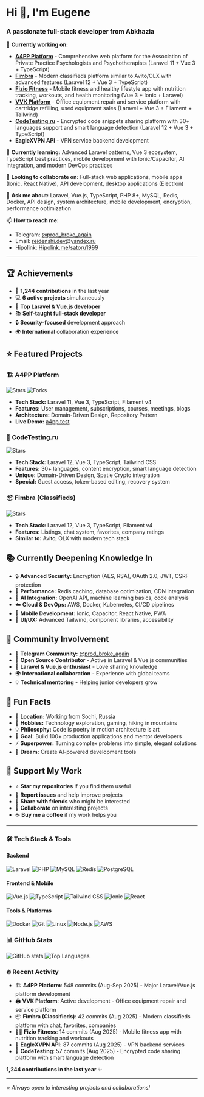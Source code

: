 # Hi 👋, I'm Eugene

### A passionate full-stack developer from Abkhazia

🔭 **Currently working on:**
- **[A4PP Platform](https://github.com/prod-broke-again/a4pp)** - Comprehensive web platform for the Association of Private Practice Psychologists and Psychotherapists (Laravel 11 + Vue 3 + TypeScript)
- **[Fimbra](https://github.com/prod-broke-again/fordaq)** - Modern classifieds platform similar to Avito/OLX with advanced features (Laravel 12 + Vue 3 + TypeScript)
- **[Fizio Fitness](https://github.com/prod-broke-again/fizio)** - Mobile fitness and healthy lifestyle app with nutrition tracking, workouts, and health monitoring (Vue 3 + Ionic + Laravel)
- **[VVK Platform](https://github.com/prod-broke-again/vvk)** - Office equipment repair and service platform with cartridge refilling, used equipment sales (Laravel + Vue 3 + Filament + Tailwind)
- **[CodeTesting.ru](https://github.com/prod-broke-again/codetesting)** - Encrypted code snippets sharing platform with 30+ languages support and smart language detection (Laravel 12 + Vue 3 + TypeScript)
- **EagleXVPN API** - VPN service backend development

🌱 **Currently learning:** Advanced Laravel patterns, Vue 3 ecosystem, TypeScript best practices, mobile development with Ionic/Capacitor, AI integration, and modern DevOps practices

👯 **Looking to collaborate on:** Full-stack web applications, mobile apps (Ionic, React Native), API development, desktop applications (Electron)

💬 **Ask me about:** Laravel, Vue.js, TypeScript, PHP 8+, MySQL, Redis, Docker, API design, system architecture, mobile development, encryption, performance optimization

📫 **How to reach me:** 
- Telegram: [@prod_broke_again](https://t.me/prod_broke_again)
- Email: reidenshi.dev@yandex.ru
- Hipolink: [Hipolink.me/satoru1999](https://hipolink.me/satoru1999)

---

## 🏆 Achievements

- 🚀 **1,244 contributions** in the last year
- 💻 **6 active projects** simultaneously  
- 🌟 **Top Laravel & Vue.js developer**
- 📚 **Self-taught full-stack developer**
- 🔒 **Security-focused** development approach
- 🌍 **International** collaboration experience

## ⭐ Featured Projects

### 🏗️ A4PP Platform
![Stars](https://img.shields.io/github/stars/prod-broke-again/a4pp?style=social)
![Forks](https://img.shields.io/github/forks/prod-broke-again/a4pp?style=social)
- **Tech Stack:** Laravel 11, Vue 3, TypeScript, Filament v4
- **Features:** User management, subscriptions, courses, meetings, blogs
- **Architecture:** Domain-Driven Design, Repository Pattern
- **Live Demo:** [a4pp.test](https://a4pp.test)

### 🔐 CodeTesting.ru  
![Stars](https://img.shields.io/github/stars/prod-broke-again/codetesting?style=social)
- **Tech Stack:** Laravel 12, Vue 3, TypeScript, Tailwind CSS
- **Features:** 30+ languages, content encryption, smart language detection
- **Unique:** Domain-Driven Design, Spatie Crypto integration
- **Special:** Guest access, token-based editing, recovery system

### 📦 Fimbra (Classifieds)
![Stars](https://img.shields.io/github/stars/prod-broke-again/fordaq?style=social)
- **Tech Stack:** Laravel 12, Vue 3, TypeScript, Filament v4
- **Features:** Listings, chat system, favorites, company ratings
- **Similar to:** Avito, OLX with modern tech stack

## 📚 Currently Deepening Knowledge In

- 🔒 **Advanced Security:** Encryption (AES, RSA), OAuth 2.0, JWT, CSRF protection
- 🚀 **Performance:** Redis caching, database optimization, CDN integration
- 🤖 **AI Integration:** OpenAI API, machine learning basics, code analysis
- ☁️ **Cloud & DevOps:** AWS, Docker, Kubernetes, CI/CD pipelines
- 📱 **Mobile Development:** Ionic, Capacitor, React Native, PWA
- 🎨 **UI/UX:** Advanced Tailwind, component libraries, accessibility

## 🎤 Community Involvement

- 💬 **Telegram Community:** [@prod_broke_again](https://t.me/prod_broke_again)
- 📖 **Open Source Contributor** - Active in Laravel & Vue.js communities
- 🤝 **Laravel & Vue.js enthusiast** - Love sharing knowledge
- 🌍 **International collaboration** - Experience with global teams
- 💡 **Technical mentoring** - Helping junior developers grow

## 🎨 Fun Facts

- 🌅 **Location:** Working from Sochi, Russia  
- 🎵 **Hobbies:** Technology exploration, gaming, hiking in mountains
- 💡 **Philosophy:** 
Code
is
poetry
in
motion
architecture
is
art
- 🎯 **Goal:** Build 100+ production applications and mentor developers
- ⚡ **Superpower:** Turning complex problems into simple, elegant solutions
- 🔮 **Dream:** Create AI-powered development tools

## 💝 Support My Work

- ⭐ **Star my repositories** if you find them useful
- 🐛 **Report issues** and help improve projects  
- 📢 **Share with friends** who might be interested
- 🤝 **Collaborate** on interesting projects
- ☕ **Buy me a coffee** if my work helps you

---

### 🛠️ Tech Stack & Tools

#### Backend
![Laravel](https://img.shields.io/badge/Laravel-FF2D20?style=for-the-badge&logo=laravel&logoColor=white)
![PHP](https://img.shields.io/badge/PHP-777BB4?style=for-the-badge&logo=php&logoColor=white)
![MySQL](https://img.shields.io/badge/MySQL-4479A1?style=for-the-badge&logo=mysql&logoColor=white)
![Redis](https://img.shields.io/badge/Redis-DC382D?style=for-the-badge&logo=redis&logoColor=white)
![PostgreSQL](https://img.shields.io/badge/PostgreSQL-316192?style=for-the-badge&logo=postgresql&logoColor=white)

#### Frontend & Mobile
![Vue.js](https://img.shields.io/badge/Vue.js-4FC08D?style=for-the-badge&logo=vue.js&logoColor=white)
![TypeScript](https://img.shields.io/badge/TypeScript-007ACC?style=for-the-badge&logo=typescript&logoColor=white)
![Tailwind CSS](https://img.shields.io/badge/Tailwind_CSS-38B2AC?style=for-the-badge&logo=tailwind-css&logoColor=white)
![Ionic](https://img.shields.io/badge/Ionic-3880FF?style=for-the-badge&logo=ionic&logoColor=white)
![React](https://img.shields.io/badge/React-20232A?style=for-the-badge&logo=react&logoColor=61DAFB)

#### Tools & Platforms
![Docker](https://img.shields.io/badge/Docker-2496ED?style=for-the-badge&logo=docker&logoColor=white)
![Git](https://img.shields.io/badge/Git-F05032?style=for-the-badge&logo=git&logoColor=white)
![Linux](https://img.shields.io/badge/Linux-FCC624?style=for-the-badge&logo=linux&logoColor=white)
![Node.js](https://img.shields.io/badge/Node.js-339933?style=for-the-badge&logo=node.js&logoColor=white)
![AWS](https://img.shields.io/badge/AWS-232F3E?style=for-the-badge&logo=amazon-aws&logoColor=white)

### 📊 GitHub Stats

![GitHub stats](https://github-readme-stats.vercel.app/api?username=prod-broke-again&show_icons=true&theme=dark&hide_border=true)
![Top Languages](https://github-readme-stats.vercel.app/api/top-langs/?username=prod-broke-again&layout=compact&theme=dark&hide_border=true)

### 🔥 Recent Activity
- 🏗️ **A4PP Platform**: 548 commits (Aug-Sep 2025) - Major Laravel/Vue.js platform development
- 🖨️ **VVK Platform**: Active development - Office equipment repair and service platform
- 📦 **Fimbra (Classifieds)**: 42 commits (Aug 2025) - Modern classifieds platform with chat, favorites, companies
- 🏃‍♂️ **Fizio Fitness**: 14 commits (Aug 2025) - Mobile fitness app with nutrition tracking and workouts
- 🔐 **EagleXVPN API**: 87 commits (Aug 2025) - VPN backend services
- 🧪 **CodeTesting**: 57 commits (Aug 2025) - Encrypted code sharing platform with smart language detection

**1,244 contributions in the last year** ✨

---

⭐️ *Always open to interesting projects and collaborations!*
